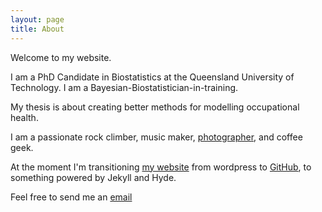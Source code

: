 ```yaml
---
layout: page
title: About
---
```


Welcome to my website.

I am a PhD Candidate in Biostatistics at the Queensland University of Technology. I am a Bayesian-Biostatistician-in-training.

My thesis is about creating better methods for modelling occupational health.

I am a passionate rock climber, music maker, [photographer](https://www.flickr.com/photos/134851297@N04/), and coffee geek.

At the moment I'm transitioning [my website](njtierney.com) from wordpress to [GitHub](github.com), to something powered by Jekyll and Hyde.

Feel free to send me an [email](mailto:nicholas.tierney@gmail.com)